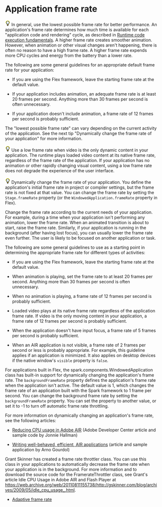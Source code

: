 # Application frame rate

![](../../img/tip_help.png) In general, use the lowest possible frame rate for
better performance. An application's frame rate determines how much time is
available for each "application code and rendering" cycle, as described in
[Runtime code execution fundamentals](../../introduction/runtime-code-execution-fundamentals.md).
A higher frame rate creates smoother animation. However, when animation or other
visual changes aren't happening, there is often no reason to have a high frame
rate. A higher frame rate expends more CPU cycles and energy from the battery
than a lower rate.

The following are some general guidelines for an appropriate default frame rate
for your application:

- If you are using the Flex framework, leave the starting frame rate at the
  default value.

- If your application includes animation, an adequate frame rate is at least 20
  frames per second. Anything more than 30 frames per second is often
  unnecessary.

- If your application doesn't include animation, a frame rate of 12 frames per
  second is probably sufficient.

The "lowest possible frame rate" can vary depending on the current activity of
the application. See the next tip "Dynamically change the frame rate of your
application" for more information.

![](../../img/tip_help.png) Use a low frame rate when video is the only dynamic
content in your application. The runtime plays loaded video content at its
native frame rate, regardless of the frame rate of the application. If your
application has no animation or other rapidly changing visual content, using a
low frame rate does not degrade the experience of the user interface.

![](../../img/tip_help.png) Dynamically change the frame rate of your
application. You define the application's initial frame rate in project or
compiler settings, but the frame rate is not fixed at that value. You can change
the frame rate by setting the `Stage.frameRate` property (or the
`WindowedApplication.frameRate` property in Flex).

Change the frame rate according to the current needs of your application. For
example, during a time when your application isn't performing any animation,
lower the frame rate. When an animated transition is about to start, raise the
frame rate. Similarly, if your application is running in the background (after
having lost focus), you can usually lower the frame rate even further. The user
is likely to be focused on another application or task.

The following are some general guidelines to use as a starting point in
determining the appropriate frame rate for different types of activities:

- If you are using the Flex framework, leave the starting frame rate at the
  default value.

- When animation is playing, set the frame rate to at least 20 frames per
  second. Anything more than 30 frames per second is often unnecessary.

- When no animation is playing, a frame rate of 12 frames per second is probably
  sufficient.

- Loaded video plays at its native frame rate regardless of the application
  frame rate. If video is the only moving content in your application, a frame
  rate of 12 frames per second is probably sufficient.

- When the application doesn't have input focus, a frame rate of 5 frames per
  second is probably sufficient.

- When an AIR application is not visible, a frame rate of 2 frames per second or
  less is probably appropriate. For example, this guideline applies if an
  application is minimized. It also applies on desktop devices if the native
  window's `visible` property is `false`.

For applications built in Flex, the spark.components.WindowedApplication class
has built-in support for dynamically changing the application's frame rate. The
`backgroundFrameRate` property defines the application's frame rate when the
application isn't active. The default value is 1, which changes the frame rate
of an application built with the Spark framework to 1 frame per second. You can
change the background frame rate by setting the `backgroundFrameRate` property.
You can set the property to another value, or set it to -1 to turn off automatic
frame rate throttling.

For more information on dynamically changing an application's frame rate, see
the following articles:

- [Reducing CPU usage in Adobe AIR](https://web.archive.org/web/20120130203826/http://www.adobe.com/devnet/air/flex/articles/framerate_throttling.html)
  (Adobe Developer Center article and sample code by Jonnie Hallman)

- [Writing well-behaved, efficient, AIR applications](https://web.archive.org/web/20150228212345/http://arno.org/arnotify/2009/05/writing-well-behaved-efficient-air-applications/)
  (article and sample application by Arno Gourdol)

Grant Skinner has created a frame rate throttler class. You can use this class
in your applications to automatically decrease the frame rate when your
application is in the background. For more information and to download the
source code for the FramerateThrottler class, see Grant's article Idle CPU Usage
in Adobe AIR and Flash Player at
<https://web.archive.org/web/20110811155738/http://gskinner.com/blog/archives/2009/05/idle_cpu_usage_.html>.

- [Adaptive frame rate](./adaptive-frame-rate.md)
